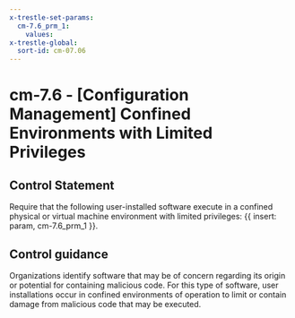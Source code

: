 ```yaml
---
x-trestle-set-params:
  cm-7.6_prm_1:
    values:
x-trestle-global:
  sort-id: cm-07.06
---
```


# cm-7.6 - \[Configuration Management\] Confined Environments with Limited Privileges

## Control Statement

Require that the following user-installed software execute in a confined physical or virtual machine environment with limited privileges: {{ insert: param, cm-7.6_prm_1 }}.

## Control guidance

Organizations identify software that may be of concern regarding its origin or potential for containing malicious code. For this type of software, user installations occur in confined environments of operation to limit or contain damage from malicious code that may be executed.
